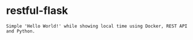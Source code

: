 # restful-flask

```
Simple 'Hello World!' while showing local time using Docker, REST API and Python.
```
